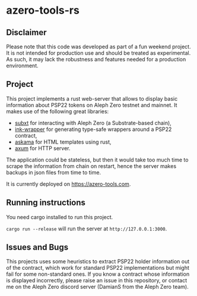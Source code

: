# azero-tools-rs

## Disclaimer

Please note that this code was developed as part of a fun weekend project. It is not intended for production use and should be treated as experimental. As such, it may lack the robustness and features needed for a production environment.

## Project

This project implements a rust web-server that allows to display basic information about PSP22 tokens on Aleph Zero testnet and mainnet. It makes use of the following great libraries:
- [subxt](https://github.com/paritytech/subxt) for interacting with Aleph Zero (a Substrate-based chain),
- [ink-wrapper](https://github.com/Cardinal-Cryptography/ink-wrapper) for generating type-safe wrappers around a PSP22 contract,
- [askama](https://github.com/djc/askama) for HTML templates using rust,
- [axum](https://github.com/tokio-rs/axum) for HTTP server.


The application could be stateless, but then it would take too much time to scrape the information from chain on restart, hence the server makes backups in json files from time to time.

It is currently deployed on https://azero-tools.com.


## Running instructions

You need cargo installed to run this project. 

`cargo run --release` will run the server at `http://127.0.0.1:3000`.

## Issues and Bugs

This projects uses some heuristics to extract PSP22 holder information out of the contract, which work for standard PSP22 implementations but might fail for some non-standard ones. If you know a contract whose information is displayed incorrectly, please raise an issue in this repository, or contact me on the Aleph Zero discord server (DamianS from the Aleph Zero team).

